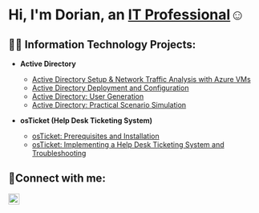 <h1>Hi, I'm Dorian, an <a href="https://www.linkedin.com/in/dorianrivas-/">IT Professional</a>☺</h1>

<h2>👨‍💻 Information Technology Projects:</h2>

- <b>Active Directory</b>
  - [Active Directory Setup & Network Traffic Analysis with Azure VMs](https://github.com/dorianriv/ad-and-azuresetup)
  - [Active Directory Deployment and Configuration](https://github.com/joshmadakorcc/azure-network-protocols)
  - [Active Directory: User Generation](https://github.com/joshmadakorcc/azure-network-protocols)
  - [Active Directory: Practical Scenario Simulation](https://github.com/joshmadakorcc/azure-network-protocols)

- <b>osTicket (Help Desk Ticketing System)</b>
  - [osTicket: Prerequisites and Installation](https://github.com/joshmadakorcc/osticket-prereqs)
  - [osTicket: Implementing a Help Desk Ticketing System and Troubleshooting](https://github.com/joshmadakorcc/ticket-lifecycle)

<h2>🤳Connect with me:</h2>

[<img align="left" alt="Josh | LinkedIn" width="22px" src="https://cdn.jsdelivr.net/npm/simple-icons@v3/icons/linkedin.svg" />][linkedin]


[linkedin]: https://www.linkedin.com/in/dorianrivas-/
